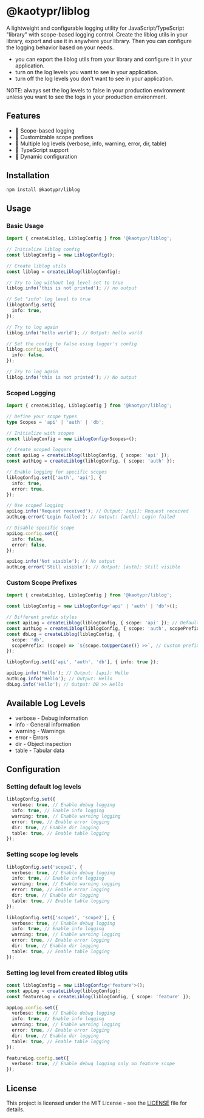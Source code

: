 # @kaotypr/liblog

A lightweight and configurable logging utility for JavaScript/TypeScript "library" with scope-based logging control.
Create the liblog utils in your library, export and use it in anywhere your library.
Then you can configure the logging behavior based on your needs.

- you can export the liblog utils from your library and configure it in your application.
- turn on the log levels you want to see in your application.
- turn off the log levels you don't want to see in your application.

NOTE: always set the log levels to false in your production environment unless you want to see the logs in your production environment.

## Features

- 🎯 Scope-based logging
- 🎨 Customizable scope prefixes
- 🔧 Multiple log levels (verbose, info, warning, error, dir, table)
- 💪 TypeScript support
- 🔄 Dynamic configuration

## Installation

```bash
npm install @kaotypr/liblog
```

## Usage

### Basic Usage

```typescript
import { createLiblog, LiblogConfig } from '@kaotypr/liblog';

// Initialize liblog config
const liblogConfig = new LiblogConfig();

// Create liblog utils
const liblog = createLiblog(liblogConfig);

// Try to log without log level set to true
liblog.info('this is not printed'); // no output

// Set "info" log level to true
liblogConfig.set({
  info: true,
});

// Try to log again
liblog.info('hello world'); // Output: hello world

// Set the config to false using logger's config
liblog.config.set({
  info: false,
});

// Try to log again
liblog.info('this is not printed'); // No output
```

### Scoped Logging

```typescript
import { createLiblog, LiblogConfig } from '@kaotypr/liblog';

// Define your scope types
type Scopes = 'api' | 'auth' | 'db';

// Initialize with scopes
const liblogConfig = new LiblogConfig<Scopes>();

// Create scoped loggers
const apiLog = createLiblog(liblogConfig, { scope: 'api' });
const authLog = createLiblog(liblogConfig, { scope: 'auth' });

// Enable logging for specific scopes
liblogConfig.set(['auth', 'api'], {
  info: true,
  error: true,
});

// Use scoped logging
apiLog.info('Request received'); // Output: [api]: Request received
authLog.error('Login failed'); // Output: [auth]: Login failed

// Disable specific scope
apiLog.config.set({
  info: false,
  error: false,
});

apiLog.info('Not visible'); // No output
authLog.error('Still visible'); // Output: [auth]: Still visible
```

### Custom Scope Prefixes

```typescript
import { createLiblog, LiblogConfig } from '@kaotypr/liblog';

const liblogConfig = new LiblogConfig<'api' | 'auth' | 'db'>();

// Different prefix styles
const apiLog = createLiblog(liblogConfig, { scope: 'api' }); // Default prefix
const authLog = createLiblog(liblogConfig, { scope: 'auth', scopePrefix: false }); // No prefix
const dbLog = createLiblog(liblogConfig, {
  scope: 'db',
  scopePrefix: (scope) => `${scope.toUpperCase()} >>`, // Custom prefix
});

liblogConfig.set(['api', 'auth', 'db'], { info: true });

apiLog.info('Hello'); // Output: [api]: Hello
authLog.info('Hello'); // Output: Hello
dbLog.info('Hello'); // Output: DB >> Hello
```

## Available Log Levels

- verbose - Debug information
- info - General information
- warning - Warnings
- error - Errors
- dir - Object inspection
- table - Tabular data

## Configuration

### Setting default log levels

```typescript
liblogConfig.set({
  verbose: true, // Enable debug logging
  info: true, // Enable info logging
  warning: true, // Enable warning logging
  error: true, // Enable error logging
  dir: true, // Enable dir logging
  table: true, // Enable table logging
});
```

### Setting scope log levels

```typescript
liblogConfig.set('scope1', {
  verbose: true, // Enable debug logging
  info: true, // Enable info logging
  warning: true, // Enable warning logging
  error: true, // Enable error logging
  dir: true, // Enable dir logging
  table: true, // Enable table logging
});

liblogConfig.set(['scope1', 'scope2'], {
  verbose: true, // Enable debug logging
  info: true, // Enable info logging
  warning: true, // Enable warning logging
  error: true, // Enable error logging
  dir: true, // Enable dir logging
  table: true, // Enable table logging
});
```

### Setting log level from created liblog utils

```typescript
const liblogConfig = new LiblogConfig<'feature'>();
const appLog = createLiblog(liblogConfig);
const featureLog = createLiblog(liblogConfig, { scope: 'feature' });

appLog.config.set({
  verbose: true, // Enable debug logging
  info: true, // Enable info logging
  warning: true, // Enable warning logging
  error: true, // Enable error logging
  dir: true, // Enable dir logging
  table: true, // Enable table logging
});

featureLog.config.set({
  verbose: true, // Enable debug logging only on feature scope
});
```

## License

This project is licensed under the MIT License - see the [LICENSE](LICENSE) file for details.
